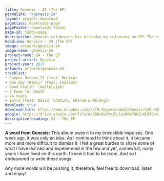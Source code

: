 ```yaml
---
title: Genesis - 24 (The EP)
permalink: "/genesis-24"
layout: project-download
pageClass: downloads-page
pageFooter: downloads-footer
page-id: jumbo-page
description: Genesis celebrates his birthday by releasing an EP! The title? 24!
headline: Genesis - 24 (The EP)
image: artwork/genesis-24
image-name: genesis-24
project-name: 24 - The EP
project-artist: Genesis
project-year: 2017
artwork: artwork/genesis-24
tracklist:
- Campus Dreams II (feat. Destro)
- One Day (Remix) (feat. Chatimu)
- Good Feelin' (Hallelujah)
- A Poem for Death
- 24 Years
- Outro (feat. David, Chatimu, Chanda & Malango)
download: true
download-link: https://www.dropbox.com/s/f9r7bgavxwnab2d/Genesis%20-%2024%20%28The%20EP%29%20%5Bkrvmedia.com%5D.zip?dl=1
google: https://drive.google.com/file/d/0B6u8wSPvjDLlazRMbTBNZzdCdTQ/view?usp=sharing
descriptive-heading: 24 - The EP
---
```


**A word from Genesis:**
This album owes it to my irresistible impulses. One week ago, it was only an idea. As I continued to think about it, it became more and more difficult to dismiss it. I felt a great burden to share some of what I have learned and experienced in the few and yet, somewhat, many years I have lived on this earth. I knew it had to be done. And so I endeavored to write these songs.

Any more words will be pushing it, therefore, feel free to download, listen and enjoy!

